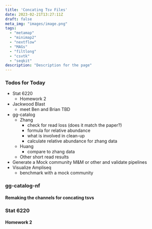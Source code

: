 ```yaml
---
title: 'Concating Tsv Files'
date: 2023-02-21T13:27:11Z
draft: false
meta_img: "images/image.png"
tags:
  - "metamap"
  - "minimap2"
  - "nextflow"
  - "MAGs"
  - "filtlong"
  - "csvtk"
  - "seqkit"
description: "Description for the page"
---
```


### Todos for Today

- Stat 6220 
  - Homework 2
- Jackwood Blast
  - meet Ben and Brian TBD
- gg-catalog
  - Zhang
    - check for read loss (does it match the paper?)
    - formula for relative abundance
    - what is involved in clean-up
    - calculate relative abundance for zhang data
  - Huang
    - compare to zhang data
  - Other short read results
- Generate a Mock community M&M or other and validate pipelines
- Visualize Ampliseq
  - benchmark with a mock community

### gg-catalog-nf 

#### Remaking the channels for concating tsvs

### Stat 6220 

#### Homework 2 
